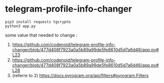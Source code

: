 # telegram-profile-info-changer

```
pip3 install requests tgcrypto
python3 app.py
```

some value that needed to change : 

1. https://github.com/codenoid/telegram-profile-info-changer/blob/477d408f7923a0a5b89a99de5fe8610d5d7a6d46/app.py#L23
2. https://github.com/codenoid/telegram-profile-info-changer/blob/477d408f7923a0a5b89a99de5fe8610d5d7a6d46/app.py#L28
3. (referre to 2) https://docs.pyrogram.org/api/filters#pyrogram.Filters
